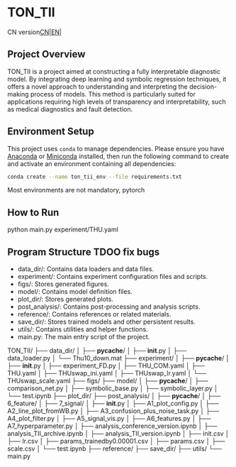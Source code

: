 # TON_TII
CN version[CN|](README_CN.md)[EN|](README.md)
## Project Overview

TON_TII is a project aimed at constructing a fully interpretable diagnostic model. By integrating deep learning and symbolic regression techniques, it offers a novel approach to understanding and interpreting the decision-making process of models. This method is particularly suited for applications requiring high levels of transparency and interpretability, such as medical diagnostics and fault detection.

## Environment Setup

This project uses `conda` to manage dependencies. Please ensure you have [Anaconda](https://www.anaconda.com/products/individual) or [Miniconda](https://docs.conda.io/en/latest/miniconda.html) installed, then run the following command to create and activate an environment containing all dependencies:

```bash
conda create --name ton_tii_env --file requirements.txt
```

Most environments are not mandatory, pytorch

## How to Run

python main.py experiment/THU.yaml


## Program Structure TDOO fix bugs

- data_dir/: Contains data loaders and data files.
- experiment/: Contains experiment configuration files and scripts.
- figs/: Stores generated figures.
- model/: Contains model definition files.
- plot_dir/: Stores generated plots.
- post_analysis/: Contains post-processing and analysis scripts.
- reference/: Contains references or related materials.
- save_dir/: Stores trained models and other persistent results.
- utils/: Contains utilities and helper functions.
- main.py: The main entry script of the project.

TON_TII/
├── data_dir/
│   ├── __pycache__/
│   ├── __init__.py
│   ├── data_loader.py
│   └── Thu10_down.mat
├── experiment/
│   ├── __pycache__/
│   ├── __init__.py
│   ├── experiment_FD.py
│   ├── THU_COM.yaml
│   ├── THU.yaml
│   ├── THUswap_ini.yaml
│   ├── THUswap_lr.yaml
│   └── THUswap_scale.yaml
├── figs/
├── model/
│   ├── __pycache__/
│   ├── comparison_net.py
│   ├── symbolic_base.py
│   ├── symbolic_layer.py
│   └── test.ipynb
├── plot_dir/
├── post_analysis/
│   ├── __pycache__/
│   ├── 6_feature/
│   ├── 7_signal/
│   ├── __init__.py
│   ├── A1_plot_config.py
│   ├── A2_line_plot_fromWB.py
│   ├── A3_confusion_plus_noise_task.py
│   ├── A4_plot_filter.py
│   ├── A5_signal_vis.py
│   ├── A6_features.py
│   ├── A7_hyperparameter.py
│   ├── analysis_conference_version.ipynb
│   ├── analysis_TII_archive.ipynb
│   ├── analysis_TII_version.ipynb
│   ├── init.csv
│   ├── lr.csv
│   ├── params_trainedby0.00001.csv
│   ├── params.csv
│   ├── scale.csv
│   └── test.ipynb
├── reference/
├── save_dir/
├── utils/
└── main.py
